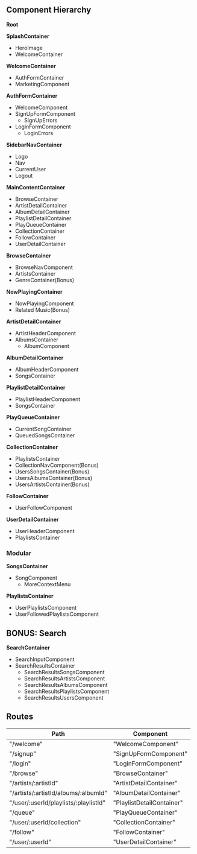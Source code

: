 ## Component Hierarchy

**Root**

**SplashContainer**
- HeroImage
- WelcomeContainer

**WelcomeContainer**
- AuthFormContainer
- MarketingComponent

**AuthFormContainer**
- WelcomeComponent
- SignUpFormComponent
  - SignUpErrors
- LoginFormComponent
  - LoginErrors

**SidebarNavContainer**
- Logo
- Nav
- CurrentUser
- Logout

**MainContentContainer**
- BrowseContainer
- ArtistDetailContainer
- AlbumDetailContainer
- PlaylistDetailContainer
- PlayQueueContainer
- CollectionContainer
- FollowContainer
- UserDetailContainer

**BrowseContainer**
- BrowseNavComponent
- ArtistsContainer
- GenreContainer(Bonus)

**NowPlayingContainer**
- NowPlayingComponent
- Related Music(Bonus)

**ArtistDetailContainer**
- ArtistHeaderComponent
- AlbumsContainer
  - AlbumComponent

**AlbumDetailContainer**
- AlbumHeaderComponent
- SongsContainer

**PlaylistDetailContainer**
- PlaylistHeaderComponent
- SongsContainer

**PlayQueueContainer**
- CurrentSongContainer
- QueuedSongsContainer

**CollectionContainer**
- PlaylistsContainer
- CollectionNavComponent(Bonus)
- UsersSongsContainer(Bonus)
- UsersAlbumsContainer(Bonus)
- UsersArtistsContainer(Bonus)

**FollowContainer**
- UserFollowComponent

**UserDetailContainer**
- UserHeaderComponent
- PlaylistsContainer

### Modular

**SongsContainer**
- SongComponent
  - MoreContextMenu

**PlaylistsContainer**
- UserPlaylistsComponent
- UserFollowedPlaylistsComponent

## BONUS: Search

**SearchContainer**
- SearchInputComponent
- SearchResultsContainer
  - SearchResultsSongsComponent
  - SearchResultsArtistsComponent
  - SearchResultsAlbumsComponent
  - SearchResultsPlaylistsComponent
  - SearchResultsUsersComponent

## Routes

|Path                                 |Component                 |
|-------------------------------------|--------------------------|
|"/welcome"                           |"WelcomeComponent"        |
|"/signup"                            |"SignUpFormComponent"     |
|"/login"                             |"LoginFormComponent"      |
|"/browse"                            |"BrowseContainer"         |
|"/artists/:artistId"                 |"ArtistDetailContainer"   |
|"/artists/:artistId/albums/:albumId" |"AlbumDetailContainer"    |
|"/user/:userId/playlists/:playlistId"|"PlaylistDetailContainer" |
|"/queue"                             |"PlayQueueContainer"      |
|"/user/:userId/collection"           |"CollectionContainer"     |
|"/follow"                            |"FollowContainer"         |
|"/user/:userId"                      |"UserDetailContainer"     |
